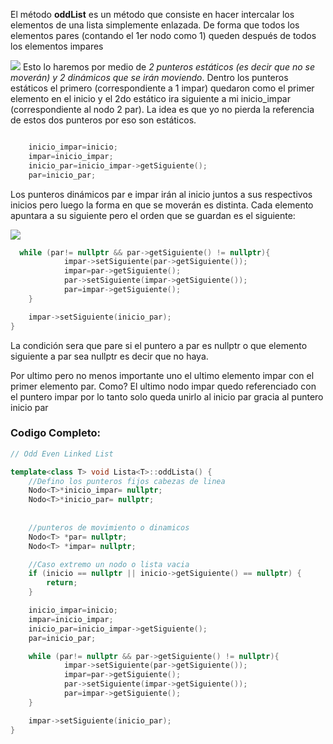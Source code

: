 El método **oddList** es un método que consiste en hacer intercalar los elementos de una lista simplemente enlazada. De forma que todos los elementos pares (contando el 1er nodo como 1) queden después de todos los elementos impares

**![](https://lh3.googleusercontent.com/3RiYtyE8SVlOnlTgd4wQTQRzZfwrIhOP6QNY9rzZzg-hI9EIkI5Hjr4Cpy57j1BALbR9Qg1TF1t3j5ITzWG10Ghm3JGhq1MXb1-rRtTidOYQ0mmYvlLTl7Q3HxjAsEs1wDBsVLUHAlzig05w7Kztz2E)**
Esto lo haremos por medio de _2 punteros estáticos (es decir que no se moverán) y 2 dinámicos que se irán moviendo_. 
Dentro los punteros estáticos el primero (correspondiente a 1 impar) quedaron como el primer elemento en el inicio y el 2do estático ira siguiente a mi inicio_impar (correspondiente al nodo 2 par). La idea es que yo no pierda la referencia de estos dos punteros por eso son estáticos.

```cpp

    inicio_impar=inicio;
    impar=inicio_impar;
    inicio_par=inicio_impar->getSiguiente();
    par=inicio_par;


```

Los punteros dinámicos par e impar irán al inicio juntos a sus respectivos inicios pero luego la forma en que se moverán es distinta. 
Cada elemento apuntara a su siguiente pero el orden que se guardan es el siguiente:

**![](https://lh4.googleusercontent.com/GHOkiBqwp-o0QtjUFkfbsIdMu_Rv8Edddb-q20FSDGO215hkYKesllJvYOXyMJYko_OrQtkmLyqMtJMOjQFcpIPYSTy-_VqLrmJ-LPZ-vXXonC73xP6Z8YZWZBIsg5i1tspWBvcxCXrtoO9L2sr8jrc)**

```cpp
  while (par!= nullptr && par->getSiguiente() != nullptr){
            impar->setSiguiente(par->getSiguiente());
            impar=par->getSiguiente();
            par->setSiguiente(impar->getSiguiente());
            par=impar->getSiguiente();
    }

    impar->setSiguiente(inicio_par);
}
```


La condición sera que pare si el puntero a par es nullptr o que elemento siguiente a par sea nullptr es decir que no haya. 

Por ultimo pero no menos importante uno el ultimo elemento impar con el primer elemento par. Como? El ultimo nodo impar quedo referenciado con el puntero impar por lo tanto solo queda unirlo al inicio par gracia al puntero inicio par  


### Codigo Completo:

```cpp
// Odd Even Linked List

template<class T> void Lista<T>::oddLista() {
    //Defino los punteros fijos cabezas de linea
    Nodo<T>*inicio_impar= nullptr;
    Nodo<T>*inicio_par= nullptr;
    
    
    //punteros de movimiento o dinamicos
    Nodo<T> *par= nullptr;
    Nodo<T> *impar= nullptr;

    //Caso extremo un nodo o lista vacia
    if (inicio == nullptr || inicio->getSiguiente() == nullptr) {
        return;
    }

    inicio_impar=inicio;
    impar=inicio_impar;
    inicio_par=inicio_impar->getSiguiente();
    par=inicio_par;

    while (par!= nullptr && par->getSiguiente() != nullptr){
            impar->setSiguiente(par->getSiguiente());
            impar=par->getSiguiente();
            par->setSiguiente(impar->getSiguiente());
            par=impar->getSiguiente();
    }

    impar->setSiguiente(inicio_par);
}
```